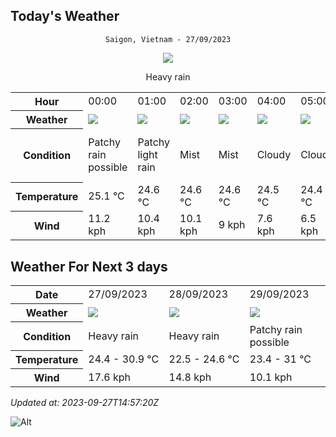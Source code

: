 ## Today's Weather
<div align="center">

`Saigon, Vietnam - 27/09/2023`

<img src="https://cdn.weatherapi.com/weather/64x64/day/308.png"/>

Heavy rain

</div>


<table>
    <tr>
        <th>Hour</th>
        <td>00:00</td><td>01:00</td><td>02:00</td><td>03:00</td><td>04:00</td><td>05:00</td><td>06:00</td><td>07:00</td><td>08:00</td><td>09:00</td><td>10:00</td><td>11:00</td><td>12:00</td><td>13:00</td><td>14:00</td><td>15:00</td><td>16:00</td><td>17:00</td><td>18:00</td><td>19:00</td><td>20:00</td><td>21:00</td><td>22:00</td><td>23:00</td>
    </tr>
    <tr>
        <th>Weather</th>
        <td><img src="https://cdn.weatherapi.com/weather/64x64/night/176.png"></img></td><td><img src="https://cdn.weatherapi.com/weather/64x64/night/293.png"></img></td><td><img src="https://cdn.weatherapi.com/weather/64x64/night/143.png"></img></td><td><img src="https://cdn.weatherapi.com/weather/64x64/night/143.png"></img></td><td><img src="https://cdn.weatherapi.com/weather/64x64/night/119.png"></img></td><td><img src="https://cdn.weatherapi.com/weather/64x64/night/119.png"></img></td><td><img src="https://cdn.weatherapi.com/weather/64x64/day/116.png"></img></td><td><img src="https://cdn.weatherapi.com/weather/64x64/day/116.png"></img></td><td><img src="https://cdn.weatherapi.com/weather/64x64/day/176.png"></img></td><td><img src="https://cdn.weatherapi.com/weather/64x64/day/263.png"></img></td><td><img src="https://cdn.weatherapi.com/weather/64x64/day/176.png"></img></td><td><img src="https://cdn.weatherapi.com/weather/64x64/day/176.png"></img></td><td><img src="https://cdn.weatherapi.com/weather/64x64/day/353.png"></img></td><td><img src="https://cdn.weatherapi.com/weather/64x64/day/176.png"></img></td><td><img src="https://cdn.weatherapi.com/weather/64x64/day/266.png"></img></td><td><img src="https://cdn.weatherapi.com/weather/64x64/day/293.png"></img></td><td><img src="https://cdn.weatherapi.com/weather/64x64/day/356.png"></img></td><td><img src="https://cdn.weatherapi.com/weather/64x64/day/302.png"></img></td><td><img src="https://cdn.weatherapi.com/weather/64x64/night/356.png"></img></td><td><img src="https://cdn.weatherapi.com/weather/64x64/night/356.png"></img></td><td><img src="https://cdn.weatherapi.com/weather/64x64/night/302.png"></img></td><td><img src="https://cdn.weatherapi.com/weather/64x64/night/116.png"></img></td><td><img src="https://cdn.weatherapi.com/weather/64x64/night/302.png"></img></td><td><img src="https://cdn.weatherapi.com/weather/64x64/night/302.png"></img></td>
    </tr>
    <tr>
        <th>Condition</th>
        <td width="200px">Patchy rain possible</td><td width="200px">Patchy light rain</td><td width="200px">Mist</td><td width="200px">Mist</td><td width="200px">Cloudy</td><td width="200px">Cloudy</td><td width="200px">Partly cloudy</td><td width="200px">Partly cloudy</td><td width="200px">Patchy rain possible</td><td width="200px">Patchy light drizzle</td><td width="200px">Patchy rain possible</td><td width="200px">Patchy rain possible</td><td width="200px">Light rain shower</td><td width="200px">Patchy rain possible</td><td width="200px">Light drizzle</td><td width="200px">Patchy light rain</td><td width="200px">Moderate or heavy rain shower</td><td width="200px">Moderate rain</td><td width="200px">Moderate or heavy rain shower</td><td width="200px">Moderate or heavy rain shower</td><td width="200px">Moderate rain</td><td width="200px">Partly cloudy</td><td width="200px">Moderate rain</td><td width="200px">Moderate rain</td>
    </tr>
    <tr>
        <th>Temperature</th>
        <td>25.1 °C</td><td>24.6 °C</td><td>24.6 °C</td><td>24.6 °C</td><td>24.5 °C</td><td>24.4 °C</td><td>24.6 °C</td><td>25.6 °C</td><td>27.2 °C</td><td>28.5 °C</td><td>29.9 °C</td><td>30.9 °C</td><td>30.6 °C</td><td>29.1 °C</td><td>27.1 °C</td><td>26.6 °C</td><td>26.3 °C</td><td>25.7 °C</td><td>25.3 °C</td><td>25 °C</td><td>24.8 °C</td><td>26 °C</td><td>24.5 °C</td><td>24.4 °C</td>
    </tr>
    <tr>
        <th>Wind</th>
        <td>11.2 kph</td><td>10.4 kph</td><td>10.1 kph</td><td>9 kph</td><td>7.6 kph</td><td>6.5 kph</td><td>5.4 kph</td><td>6.5 kph</td><td>9.4 kph</td><td>11.2 kph</td><td>13.7 kph</td><td>14.8 kph</td><td>17.6 kph</td><td>17.3 kph</td><td>13 kph</td><td>9.4 kph</td><td>12.2 kph</td><td>12.2 kph</td><td>9.4 kph</td><td>7.2 kph</td><td>6.1 kph</td><td>3.6 kph</td><td>5.4 kph</td><td>6.5 kph</td>
    </tr>
</table>


## Weather For Next 3 days


<table>
    <tr>
        <th>Date</th>
        <td>27/09/2023</td><td>28/09/2023</td><td>29/09/2023</td>
    </tr>
    <tr>
        <th>Weather</th>
        <td><img src="https://cdn.weatherapi.com/weather/64x64/day/308.png"/></td><td><img src="https://cdn.weatherapi.com/weather/64x64/day/308.png"/></td><td><img src="https://cdn.weatherapi.com/weather/64x64/day/176.png"/></td>
    </tr>
    <tr>
        <th>Condition</th>
        <td width="200px">Heavy rain</td><td width="200px">Heavy rain</td><td width="200px">Patchy rain possible</td>
    </tr>
    <tr>
        <th>Temperature</th>
        <td>24.4 -  30.9 °C</td><td>22.5 -  24.6 °C</td><td>23.4 -  31 °C</td>
    </tr>
    <tr>
        <th>Wind</th>
        <td>17.6 kph</td><td>14.8 kph</td><td>10.1 kph</td>
    </tr>
</table>


*Updated at: 2023-09-27T14:57:20Z*

![Alt](https://repobeats.axiom.co/api/embed/7d451ae2cdef1648d2e14e5cc714356b2ebae209.svg "Repobeats analytics image")